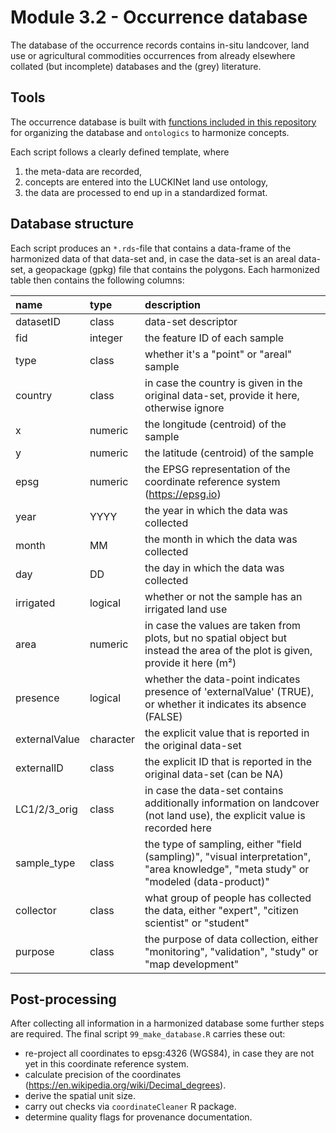 # Module 3.2 - Occurrence database

The database of the occurrence records contains in-situ landcover, land use or agricultural commodities occurrences from already elsewhere collated (but incomplete) databases and the (grey) literature.

## Tools

The occurrence database is built with [functions included in this repository](https://github.com/luckinet/luca/blob/main/02_boot_functions.R) for organizing the database and `ontologics` to harmonize concepts.

Each script follows a clearly defined template, where

1)  the meta-data are recorded,
2)  concepts are entered into the LUCKINet land use ontology,
3)  the data are processed to end up in a standardized format.

## Database structure

Each script produces an `*.rds`-file that contains a data-frame of the harmonized data of that data-set and, in case the data-set is an areal data-set, a geopackage (gpkg) file that contains the polygons. Each harmonized table then contains the following columns:

| name          | type      | description                                                                                                                          |
|:--------------|:----------|:-------------------------------------------------------------------------------------------------------------------------------------|
| datasetID     | class     | data-set descriptor                                                                                                                  |
| fid           | integer   | the feature ID of each sample                                                                                                        |
| type          | class     | whether it's a "point" or "areal" sample                                                                                             |
| country       | class     | in case the country is given in the original data-set, provide it here, otherwise ignore                                             |
| x             | numeric   | the longitude (centroid) of the sample                                                                                               |
| y             | numeric   | the latitude (centroid) of the sample                                                                                                |
| epsg          | numeric   | the EPSG representation of the coordinate reference system (<https://epsg.io>)                                                       |
| year          | YYYY      | the year in which the data was collected                                                                                             |
| month         | MM        | the month in which the data was collected                                                                                            |
| day           | DD        | the day in which the data was collected                                                                                              |
| irrigated     | logical   | whether or not the sample has an irrigated land use                                                                                  |
| area          | numeric   | in case the values are taken from plots, but no spatial object but instead the area of the plot is given, provide it here (m²)       |
| presence      | logical   | whether the data-point indicates presence of 'externalValue' (TRUE), or whether it indicates its absence (FALSE)                     |
| externalValue | character | the explicit value that is reported in the original data-set                                                                         |
| externalID    | class     | the explicit ID that is reported in the original data-set (can be NA)                                                                |
| LC1/2/3_orig  | class     | in case the data-set contains additionally information on landcover (not land use), the explicit value is recorded here              |
| sample_type   | class     | the type of sampling, either "field (sampling)", "visual interpretation", "area knowledge", "meta study" or "modeled (data-product)" |
| collector     | class     | what group of people has collected the data, either "expert", "citizen scientist" or "student"                                       |
| purpose       | class     | the purpose of data collection, either "monitoring", "validation", "study" or "map development"                                      |

## Post-processing

After collecting all information in a harmonized database some further steps are required. The final script `99_make_database.R` carries these out:

-   re-project all coordinates to epsg:4326 (WGS84), in case they are not yet in this coordinate reference system.
-   calculate precision of the coordinates (<https://en.wikipedia.org/wiki/Decimal_degrees>).
-   derive the spatial unit size.
-   carry out checks via `coordinateCleaner` R package.
-   determine quality flags for provenance documentation.
